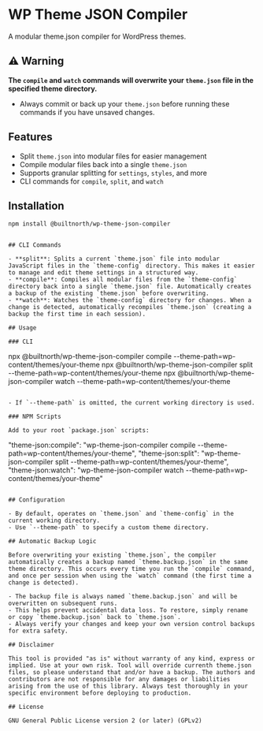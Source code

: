 # WP Theme JSON Compiler

A modular theme.json compiler for WordPress themes.

## ⚠️ Warning

**The `compile` and `watch` commands will overwrite your `theme.json` file in the specified theme directory.**

- Always commit or back up your `theme.json` before running these commands if you have unsaved changes.

## Features

- Split `theme.json` into modular files for easier management
- Compile modular files back into a single `theme.json`
- Supports granular splitting for `settings`, `styles`, and more
- CLI commands for `compile`, `split`, and `watch`

## Installation

```bash
npm install @builtnorth/wp-theme-json-compiler
```

```

## CLI Commands

- **split**: Splits a current `theme.json` file into modular JavaScript files in the `theme-config` directory. This makes it easier to manage and edit theme settings in a structured way.
- **compile**: Compiles all modular files from the `theme-config` directory back into a single `theme.json` file. Automatically creates a backup of the existing `theme.json` before overwriting.
- **watch**: Watches the `theme-config` directory for changes. When a change is detected, automatically recompiles `theme.json` (creating a backup the first time in each session).

## Usage

### CLI

```

npx @builtnorth/wp-theme-json-compiler compile --theme-path=wp-content/themes/your-theme
npx @builtnorth/wp-theme-json-compiler split --theme-path=wp-content/themes/your-theme
npx @builtnorth/wp-theme-json-compiler watch --theme-path=wp-content/themes/your-theme

```

- If `--theme-path` is omitted, the current working directory is used.

### NPM Scripts

Add to your root `package.json` scripts:

```

"theme-json:compile": "wp-theme-json-compiler compile --theme-path=wp-content/themes/your-theme",
"theme-json:split": "wp-theme-json-compiler split --theme-path=wp-content/themes/your-theme",
"theme-json:watch": "wp-theme-json-compiler watch --theme-path=wp-content/themes/your-theme"

```

## Configuration

- By default, operates on `theme.json` and `theme-config` in the current working directory.
- Use `--theme-path` to specify a custom theme directory.

## Automatic Backup Logic

Before overwriting your existing `theme.json`, the compiler automatically creates a backup named `theme.backup.json` in the same theme directory. This occurs every time you run the `compile` command, and once per session when using the `watch` command (the first time a change is detected).

- The backup file is always named `theme.backup.json` and will be overwritten on subsequent runs.
- This helps prevent accidental data loss. To restore, simply rename or copy `theme.backup.json` back to `theme.json`.
- Always verify your changes and keep your own version control backups for extra safety.

## Disclaimer

This tool is provided "as is" without warranty of any kind, express or implied. Use at your own risk. Tool will override currenth theme.json files, so please understand that and/or have a backup. The authors and contributors are not responsible for any damages or liabilities arising from the use of this library. Always test thoroughly in your specific environment before deploying to production.

## License

GNU General Public License version 2 (or later) (GPLv2)
```
